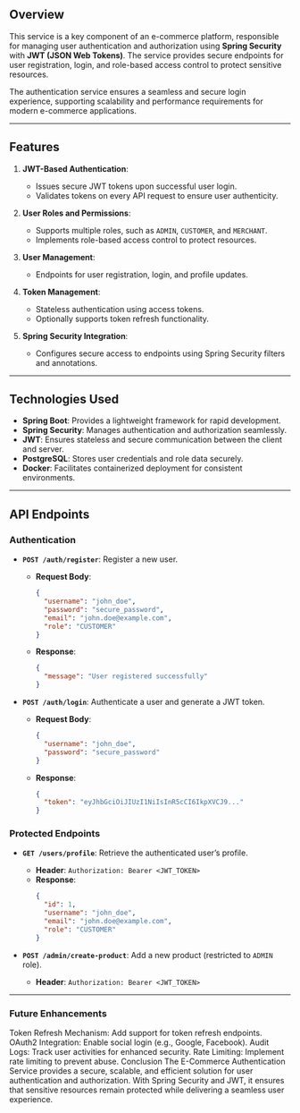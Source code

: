 ## **Overview**
This service is a key component of an e-commerce platform, responsible for managing user authentication and authorization using **Spring Security** with **JWT (JSON Web Tokens)**. The service provides secure endpoints for user registration, login, and role-based access control to protect sensitive resources.

The authentication service ensures a seamless and secure login experience, supporting scalability and performance requirements for modern e-commerce applications.

---

## **Features**
1. **JWT-Based Authentication**:
   - Issues secure JWT tokens upon successful user login.
   - Validates tokens on every API request to ensure user authenticity.

2. **User Roles and Permissions**:
   - Supports multiple roles, such as `ADMIN`, `CUSTOMER`, and `MERCHANT`.
   - Implements role-based access control to protect resources.

3. **User Management**:
   - Endpoints for user registration, login, and profile updates.

4. **Token Management**:
   - Stateless authentication using access tokens.
   - Optionally supports token refresh functionality.

5. **Spring Security Integration**:
   - Configures secure access to endpoints using Spring Security filters and annotations.

---

## **Technologies Used**
- **Spring Boot**: Provides a lightweight framework for rapid development.
- **Spring Security**: Manages authentication and authorization seamlessly.
- **JWT**: Ensures stateless and secure communication between the client and server.
- **PostgreSQL**: Stores user credentials and role data securely.
- **Docker**: Facilitates containerized deployment for consistent environments.

---

## **API Endpoints**
### **Authentication**
- **`POST /auth/register`**: Register a new user.
  - **Request Body**:
    ```json
    {
      "username": "john_doe",
      "password": "secure_password",
      "email": "john.doe@example.com",
      "role": "CUSTOMER"
    }
    ```
  - **Response**:
    ```json
    {
      "message": "User registered successfully"
    }
    ```

- **`POST /auth/login`**: Authenticate a user and generate a JWT token.
  - **Request Body**:
    ```json
    {
      "username": "john_doe",
      "password": "secure_password"
    }
    ```
  - **Response**:
    ```json
    {
      "token": "eyJhbGciOiJIUzI1NiIsInR5cCI6IkpXVCJ9..."
    }
    ```

### **Protected Endpoints**
- **`GET /users/profile`**: Retrieve the authenticated user’s profile.
  - **Header**: `Authorization: Bearer <JWT_TOKEN>`
  - **Response**:
    ```json
    {
      "id": 1,
      "username": "john_doe",
      "email": "john.doe@example.com",
      "role": "CUSTOMER"
    }
    ```

- **`POST /admin/create-product`**: Add a new product (restricted to `ADMIN` role).
  - **Header**: `Authorization: Bearer <JWT_TOKEN>`

---

### **Future Enhancements**
Token Refresh Mechanism: Add support for token refresh endpoints.
OAuth2 Integration: Enable social login (e.g., Google, Facebook).
Audit Logs: Track user activities for enhanced security.
Rate Limiting: Implement rate limiting to prevent abuse.
Conclusion
The E-Commerce Authentication Service provides a secure, scalable, and efficient solution for user authentication and authorization. With Spring Security and JWT, it ensures that sensitive resources remain protected while delivering a seamless user experience.


